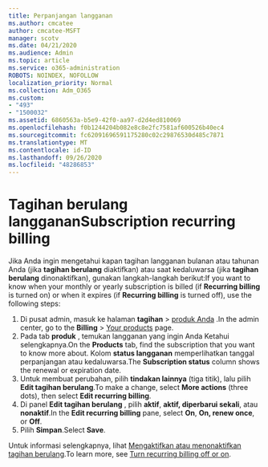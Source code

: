 ```yaml
---
title: Perpanjangan langganan
ms.author: cmcatee
author: cmcatee-MSFT
manager: scotv
ms.date: 04/21/2020
ms.audience: Admin
ms.topic: article
ms.service: o365-administration
ROBOTS: NOINDEX, NOFOLLOW
localization_priority: Normal
ms.collection: Adm_O365
ms.custom:
- "493"
- "1500032"
ms.assetid: 6860563a-b5e9-42f0-aa97-d2d4ed810069
ms.openlocfilehash: f0b1244204b082e8c8e2fc7581af600526b40ec4
ms.sourcegitcommit: fc62091696591175280c02c29876530d485c7871
ms.translationtype: MT
ms.contentlocale: id-ID
ms.lasthandoff: 09/26/2020
ms.locfileid: "48286853"
---
```

# <a name="subscription-recurring-billing"></a><span data-ttu-id="981a5-102">Tagihan berulang langganan</span><span class="sxs-lookup"><span data-stu-id="981a5-102">Subscription recurring billing</span></span>

<span data-ttu-id="981a5-103">Jika Anda ingin mengetahui kapan tagihan langganan bulanan atau tahunan Anda (jika **tagihan berulang** diaktifkan) atau saat kedaluwarsa (jika **tagihan berulang** dinonaktifkan), gunakan langkah-langkah berikut:</span><span class="sxs-lookup"><span data-stu-id="981a5-103">If you want to know when your monthly or yearly subscription is billed (if **Recurring billing** is turned on) or when it expires (if **Recurring billing** is turned off), use the following steps:</span></span>
  
1. <span data-ttu-id="981a5-104">Di pusat admin, masuk ke halaman **tagihan** \> [produk Anda](https://go.microsoft.com/fwlink/p/?linkid=842054) .</span><span class="sxs-lookup"><span data-stu-id="981a5-104">In the admin center, go to the **Billing** \> [Your products](https://go.microsoft.com/fwlink/p/?linkid=842054) page.</span></span>
2. <span data-ttu-id="981a5-105">Pada tab **produk** , temukan langganan yang ingin Anda Ketahui selengkapnya.</span><span class="sxs-lookup"><span data-stu-id="981a5-105">On the **Products** tab, find the subscription that you want to know more about.</span></span> <span data-ttu-id="981a5-106">Kolom **status langganan** memperlihatkan tanggal perpanjangan atau kedaluwarsa.</span><span class="sxs-lookup"><span data-stu-id="981a5-106">The **Subscription status** column shows the renewal or expiration date.</span></span>
3. <span data-ttu-id="981a5-107">Untuk membuat perubahan, pilih **tindakan lainnya** (tiga titik), lalu pilih **Edit tagihan berulang**.</span><span class="sxs-lookup"><span data-stu-id="981a5-107">To make a change, select **More actions** (three dots), then select **Edit recurring billing**.</span></span>
4. <span data-ttu-id="981a5-108">Di panel **Edit tagihan berulang** , pilih **aktif**, **aktif, diperbarui sekali**, atau **nonaktif**.</span><span class="sxs-lookup"><span data-stu-id="981a5-108">In the **Edit recurring billing** pane, select **On**, **On, renew once**, or **Off**.</span></span>
5. <span data-ttu-id="981a5-109">Pilih **Simpan**.</span><span class="sxs-lookup"><span data-stu-id="981a5-109">Select **Save**.</span></span>

<span data-ttu-id="981a5-110">Untuk informasi selengkapnya, lihat [Mengaktifkan atau menonaktifkan tagihan berulang](https://docs.microsoft.com/microsoft-365/commerce/subscriptions/renew-your-subscription).</span><span class="sxs-lookup"><span data-stu-id="981a5-110">To learn more, see [Turn recurring billing off or on](https://docs.microsoft.com/microsoft-365/commerce/subscriptions/renew-your-subscription).</span></span>